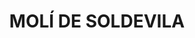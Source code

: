 ---
layout: test
title:  "MOLÍ DE SOLDEVILA"
collections: ["patrimoni-arquitectonic", "bcil-previstos-cbp"]
coordinates:
  - group1:
        - [1.461520039033572, 42.354212916651235]
        - [1.461409341132496, 42.354231040997092]
        - [1.461443237652907, 42.354340394456635]
        - [1.4615153909452, 42.354334269845985]
        - [1.461502983422294, 42.354289459108131]
        - [1.461536815743338, 42.354286158050989]
        - [1.461520039033572, 42.354212916651235]
---